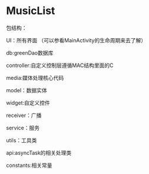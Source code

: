 # MusicList
包结构：

UI：所有界面 （可以参看MainActivity的生命周期来去了解）

db:greenDao数据库

controller:自定义控制层遵循MAC结构里面的C

media:媒体处理核心代码

model：数据实体

widget:自定义控件

receiver：广播

service：服务

utils：工具类

api:asyncTask的相关处理类

constants:相关常量